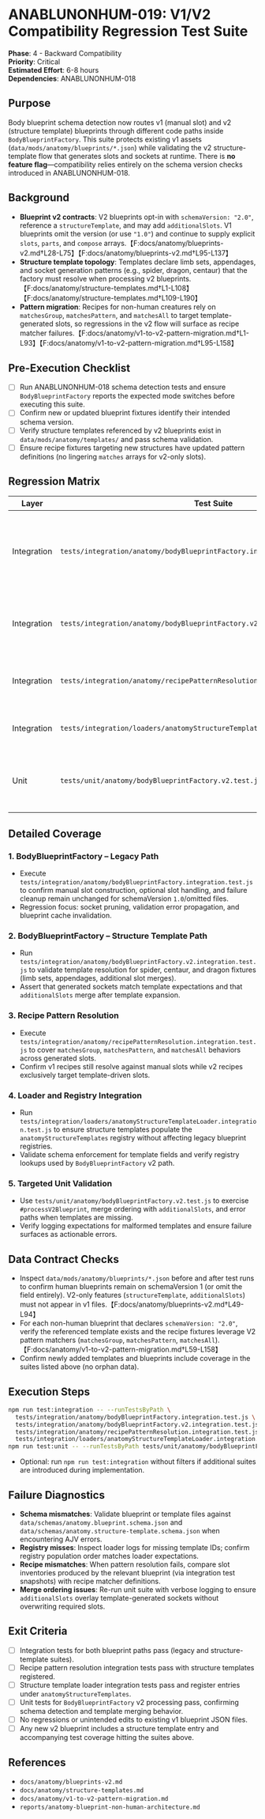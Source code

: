 # ANABLUNONHUM-019: V1/V2 Compatibility Regression Test Suite

**Phase**: 4 - Backward Compatibility  
**Priority**: Critical  
**Estimated Effort**: 6-8 hours  
**Dependencies**: ANABLUNONHUM-018

## Purpose

Body blueprint schema detection now routes v1 (manual slot) and v2 (structure template) blueprints through different code paths inside `BodyBlueprintFactory`. This suite protects existing v1 assets (`data/mods/anatomy/blueprints/*.json`) while validating the v2 structure-template flow that generates slots and sockets at runtime. There is **no feature flag**—compatibility relies entirely on the schema version checks introduced in ANABLUNONHUM-018.

## Background

- **Blueprint v2 contracts**: V2 blueprints opt-in with `schemaVersion: "2.0"`, reference a `structureTemplate`, and may add `additionalSlots`. V1 blueprints omit the version (or use `"1.0"`) and continue to supply explicit `slots`, `parts`, and `compose` arrays.【F:docs/anatomy/blueprints-v2.md†L28-L75】【F:docs/anatomy/blueprints-v2.md†L95-L137】
- **Structure template topology**: Templates declare limb sets, appendages, and socket generation patterns (e.g., spider, dragon, centaur) that the factory must resolve when processing v2 blueprints.【F:docs/anatomy/structure-templates.md†L1-L108】【F:docs/anatomy/structure-templates.md†L109-L190】
- **Pattern migration**: Recipes for non-human creatures rely on `matchesGroup`, `matchesPattern`, and `matchesAll` to target template-generated slots, so regressions in the v2 flow will surface as recipe matcher failures.【F:docs/anatomy/v1-to-v2-pattern-migration.md†L1-L93】【F:docs/anatomy/v1-to-v2-pattern-migration.md†L95-L158】

## Pre-Execution Checklist

- [ ] Run ANABLUNONHUM-018 schema detection tests and ensure `BodyBlueprintFactory` reports the expected mode switches before executing this suite.
- [ ] Confirm new or updated blueprint fixtures identify their intended schema version.
- [ ] Verify structure templates referenced by v2 blueprints exist in `data/mods/anatomy/templates/` and pass schema validation.
- [ ] Ensure recipe fixtures targeting new structures have updated pattern definitions (no lingering `matches` arrays for v2-only slots).

## Regression Matrix

| Layer | Test Suite | Focus |
| --- | --- | --- |
| Integration | `tests/integration/anatomy/bodyBlueprintFactory.integration.test.js` | Legacy (v1) blueprint flow, manual slots, failure cleanup |
| Integration | `tests/integration/anatomy/bodyBlueprintFactory.v2.integration.test.js` | Structure template flow, socket generation parity |
| Integration | `tests/integration/anatomy/recipePatternResolution.integration.test.js` | Recipe matchers against generated slots |
| Integration | `tests/integration/loaders/anatomyStructureTemplateLoader.integration.test.js` | Template discovery, registry registration |
| Unit | `tests/unit/anatomy/bodyBlueprintFactory.v2.test.js` | V2-specific processing, merge order, error handling |

## Detailed Coverage

### 1. BodyBlueprintFactory – Legacy Path
- Execute `tests/integration/anatomy/bodyBlueprintFactory.integration.test.js` to confirm manual slot construction, optional slot handling, and failure cleanup remain unchanged for schemaVersion `1.0`/omitted files.
- Regression focus: socket pruning, validation error propagation, and blueprint cache invalidation.

### 2. BodyBlueprintFactory – Structure Template Path
- Run `tests/integration/anatomy/bodyBlueprintFactory.v2.integration.test.js` to validate template resolution for spider, centaur, and dragon fixtures (limb sets, appendages, additional slot merges).
- Assert that generated sockets match template expectations and that `additionalSlots` merge after template expansion.

### 3. Recipe Pattern Resolution
- Execute `tests/integration/anatomy/recipePatternResolution.integration.test.js` to cover `matchesGroup`, `matchesPattern`, and `matchesAll` behaviors across generated slots.
- Confirm v1 recipes still resolve against manual slots while v2 recipes exclusively target template-driven slots.

### 4. Loader and Registry Integration
- Run `tests/integration/loaders/anatomyStructureTemplateLoader.integration.test.js` to ensure structure templates populate the `anatomyStructureTemplates` registry without affecting legacy blueprint registries.
- Validate schema enforcement for template fields and verify registry lookups used by `BodyBlueprintFactory` v2 path.

### 5. Targeted Unit Validation
- Use `tests/unit/anatomy/bodyBlueprintFactory.v2.test.js` to exercise `#processV2Blueprint`, merge ordering with `additionalSlots`, and error paths when templates are missing.
- Verify logging expectations for malformed templates and ensure failure surfaces as actionable errors.

## Data Contract Checks

- Inspect `data/mods/anatomy/blueprints/*.json` before and after test runs to confirm human blueprints remain on schemaVersion 1 (or omit the field entirely). V2-only features (`structureTemplate`, `additionalSlots`) must not appear in v1 files.【F:docs/anatomy/blueprints-v2.md†L49-L94】
- For each non-human blueprint that declares `schemaVersion: "2.0"`, verify the referenced template exists and the recipe fixtures leverage V2 pattern matchers (`matchesGroup`, `matchesPattern`, `matchesAll`).【F:docs/anatomy/v1-to-v2-pattern-migration.md†L59-L158】
- Confirm newly added templates and blueprints include coverage in the suites listed above (no orphan data).

## Execution Steps

```bash
npm run test:integration -- --runTestsByPath \
  tests/integration/anatomy/bodyBlueprintFactory.integration.test.js \
  tests/integration/anatomy/bodyBlueprintFactory.v2.integration.test.js \
  tests/integration/anatomy/recipePatternResolution.integration.test.js \
  tests/integration/loaders/anatomyStructureTemplateLoader.integration.test.js
npm run test:unit -- --runTestsByPath tests/unit/anatomy/bodyBlueprintFactory.v2.test.js
```

- Optional: run `npm run test:integration` without filters if additional suites are introduced during implementation.

## Failure Diagnostics

- **Schema mismatches**: Validate blueprint or template files against `data/schemas/anatomy.blueprint.schema.json` and `data/schemas/anatomy.structure-template.schema.json` when encountering AJV errors.
- **Registry misses**: Inspect loader logs for missing template IDs; confirm registry population order matches loader expectations.
- **Recipe mismatches**: When pattern resolution fails, compare slot inventories produced by the relevant blueprint (via integration test snapshots) with recipe matcher definitions.
- **Merge ordering issues**: Re-run unit suite with verbose logging to ensure `additionalSlots` overlay template-generated sockets without overwriting required slots.

## Exit Criteria

- [ ] Integration tests for both blueprint paths pass (legacy and structure-template suites).
- [ ] Recipe pattern resolution integration tests pass with structure templates registered.
- [ ] Structure template loader integration tests pass and register entries under `anatomyStructureTemplates`.
- [ ] Unit tests for `BodyBlueprintFactory` v2 processing pass, confirming schema detection and template merging behavior.
- [ ] No regressions or unintended edits to existing v1 blueprint JSON files.
- [ ] Any new v2 blueprint includes a structure template entry and accompanying test coverage hitting the suites above.

## References

- `docs/anatomy/blueprints-v2.md`
- `docs/anatomy/structure-templates.md`
- `docs/anatomy/v1-to-v2-pattern-migration.md`
- `reports/anatomy-blueprint-non-human-architecture.md`
